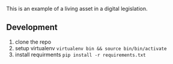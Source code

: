 
This is an example of a living asset in a digital legislation.


## Development

1. clone the repo
2. setup virtualenv `virtualenv bin && source bin/bin/activate`
3. install requirments `pip install -r requirements.txt`


